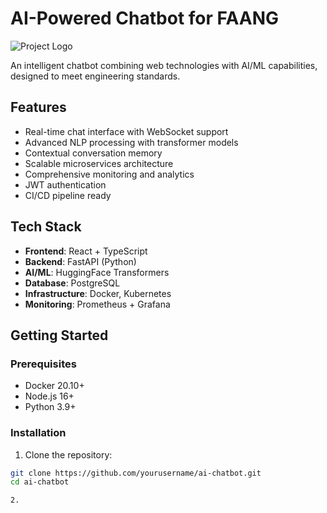 # AI-Powered Chatbot for FAANG

![Project Logo](https://via.placeholder.com/150)

An intelligent chatbot combining web technologies with AI/ML capabilities, designed to meet engineering standards.

## Features

- Real-time chat interface with WebSocket support
- Advanced NLP processing with transformer models
- Contextual conversation memory
- Scalable microservices architecture
- Comprehensive monitoring and analytics
- JWT authentication
- CI/CD pipeline ready

## Tech Stack

- **Frontend**: React + TypeScript
- **Backend**: FastAPI (Python)
- **AI/ML**: HuggingFace Transformers
- **Database**: PostgreSQL
- **Infrastructure**: Docker, Kubernetes
- **Monitoring**: Prometheus + Grafana

## Getting Started

### Prerequisites

- Docker 20.10+
- Node.js 16+
- Python 3.9+

### Installation

1. Clone the repository:
```bash
git clone https://github.com/yourusername/ai-chatbot.git
cd ai-chatbot

2. 
 
